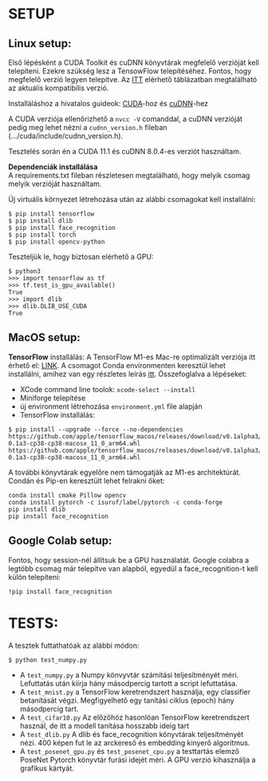 # SETUP

## Linux setup:

Első lépésként a CUDA Toolkit és cuDNN könyvtárak megfelelő verzióját kell telepíteni. Ezekre szükség lesz a TensowFlow telepítéséhez. Fontos, hogy megfelelő verzió legyen telepítve. Az [ITT](https://www.tensorflow.org/install/source#gpu) elérhető táblázatban megtalálható az aktuális kompatibilis verzió.

Installáláshoz a hivatalos guideok: [CUDA](https://developer.nvidia.com/cuda-toolkit-archive)-hoz és [cuDNN](https://docs.nvidia.com/deeplearning/cudnn/install-guide/index.html)-hez

A CUDA verziója ellenőrizhető a `nvcc -V` comanddal, a cuDNN verzióját pedig meg lehet nézni a `cudnn_version.h` fileban (.../cuda/include/cudnn_version.h).

Tesztelés során én a CUDA 11.1 és cuDNN 8.0.4-es verziót használtam.

**Dependenciák installálása**  
A requirements.txt fileban részletesen megtalálható, hogy melyik csomag melyik verzióját használtam.

Új virtuális környezet létrehozása után az alábbi csomagokat kell installálni: 
```
$ pip install tensorflow 
$ pip install dlib
$ pip install face_recognition
$ pip install torch
$ pip install opencv-python
```

Teszteljük le, hogy biztosan elérhető a GPU:
```
$ python3
>>> import tensorflow as tf
>>> tf.test_is_gpu_available()
True
>>> import dlib
>>> dlib.DLIB_USE_CUDA
True
```

## MacOS setup:

**TensorFlow** installálás:
A TensorFlow M1-es Mac-re optimalizált verziója itt érhető el: [LINK](https://github.com/apple/tensorflow_macos). A csomagot Conda environmenten keresztül lehet installálni, amihez van egy részletes leírás [itt](https://github.com/apple/tensorflow_macos/issues/153). Összefoglalva a lépéseket:  
* XCode command line toolok: `xcode-select --install`
* Miniforge telepítése
* új environment létrehozása `environment.yml` file alapján
* TensorFlow installálás:

```
$ pip install --upgrade --force --no-dependencies https://github.com/apple/tensorflow_macos/releases/download/v0.1alpha3/tensorflow_macos-0.1a3-cp38-cp38-macosx_11_0_arm64.whl https://github.com/apple/tensorflow_macos/releases/download/v0.1alpha3/tensorflow_addons_macos-0.1a3-cp38-cp38-macosx_11_0_arm64.whl
```

A további könyvtárak egyelőre nem támogatják az M1-es architektúrát. Condán és Pip-en keresztült lehet felrakni őket:

```
conda install cmake Pillow opencv
conda install pytorch -c isuruf/label/pytorch -c conda-forge
pip install dlib
pip install face_recognition
```


## Google Colab setup:

Fontos, hogy session-nél állítsuk be a GPU használatát. Google colabra a legtöbb csomag már telepítve van alapból, egyedül a face_recognition-t kell külön telepíteni:

```
!pip install face_recognition
```

# TESTS: 

A tesztek futtathatóak az alábbi módon:
```
$ python test_numpy.py
```

* A `test_numpy.py` a Numpy könvyvtár számítási teljesítményét méri. Lefuttatás után kiírja hány másodpercig tartott a script lefuttatása. 
* A `test_mnist.py` a TensorFlow keretrendszert használja, egy classifier betanítását végzi. Megfigyelhető egy tanítási ciklus (epoch) hány másodpercig tart.
* A `test_cifar10.py` Az előzőhöz hasonlóan TensorFlow keretrendszert használ, de itt a modell tanítása hosszabb ideig tart
* A `test_dlib.py` A dlib és face_recognition könyvtárak teljesítményét nézi. 400 képen fut le az arckereső és embedding kinyerő algoritmus.
* A `test_posenet_gpu.py` és `test_posenet_cpu.py` a testtartás elemző PoseNet Pytorch könyvtár furási idejét méri. A GPU verzió kihasználja a grafikus kártyát.